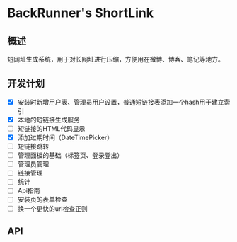 # BackRunner's ShortLink

## 概述

短网址生成系统，用于对长网址进行压缩，方便用在微博、博客、笔记等地方。

## 开发计划

- [x] 安装时新增用户表、管理员用户设置，普通短链接表添加一个hash用于建立索引
- [x] 本地的短链接生成服务
- [ ] 短链接的HTML代码显示
- [x] 添加过期时间（DateTimePicker）
- [ ] 短链接跳转
- [ ] 管理面板的基础（标签页、登录登出）
- [ ] 管理员管理
- [ ] 链接管理
- [ ] 统计
- [ ] Api指南
- [ ] 安装页的表单检查
- [ ] 换一个更快的url检查正则

## API
